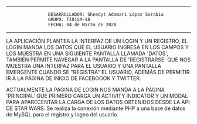 *********************************************************************************************
                    DESARROLLADOR: Sheedyt Adamari López Sarabia
                    GRUPO: TI01SM-18
                    FECHA: 04 de Marzo de 2020
*********************************************************************************************
LA APLICACIÓN PLANTEA LA INTERFAZ DE UN LOGIN Y UN REGISTRO,
EL LOGIN MANDA LOS DATOS QUE EL USUARIO INGRESA EN LOS CAMPOS Y LOS MUESTRA EN UNA SIGUIENTE 
PANTALLA LLAMADA 'DATOS', TAMBIÉN PERMITE NAVEGAR A LA PANTALLA DE 'REGISTRARSE' QUE NOS 
MUESTRA UNA INTERFAZ PARA EL USUARIO Y UNA PANTALLA EMERGENTE CUANDO SE "REGISTRA" EL USUARIO, 
ADEMÁS DE PERMITIR IR A LA PÁGINA DE INICIO DE FACEBOOOK Y TWITTER.

ACTUALMENTE LA PÁGINA DE LOGIN NOS MANDA A LA PÁGINA 'PRINCIPAL' QUE PRIMERO CARGA UN
ACTIVITY INDICATOR Y UN MODAL PARA APARECENTAR LA CARGA DE LOS DATOS OBTENIDOS DESDE LA API
DE STAR WARS. Se realiza la conexión mediante PHP a una base de datos de MySQL para el registro
y logeo del usuario.
